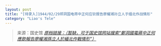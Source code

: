 ```yaml
---
layout: post
title: "[待录入]1944/02/29郑洞国电蒋中正何应钦报告廖耀湘孙立人于缅北作战情形"
category: "Liao's Tele"
---
```



> 来源：国史馆 [*原档链接：（暂缺，可于国史馆网站搜索“鄭洞國電蔣中正何應欽報告廖耀湘孫立人於緬北作戰情形”）*]()
